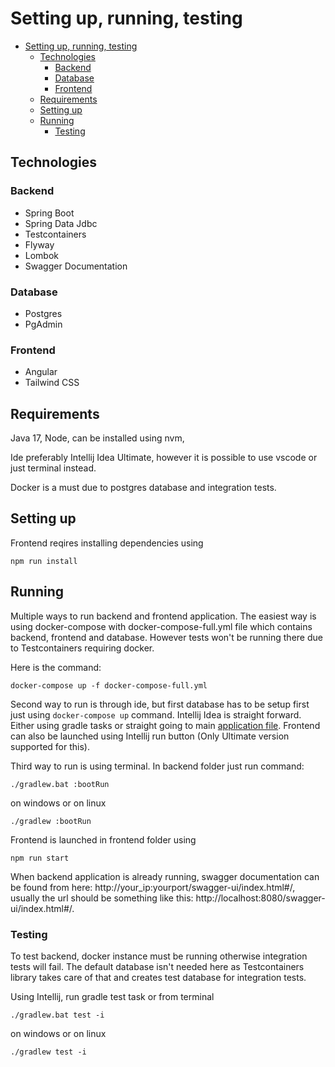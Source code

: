 # Setting up, running, testing

- [Setting up, running, testing](#setting-up-running-testing)
  - [Technologies](#technologies)
    - [Backend](#backend)
    - [Database](#database)
    - [Frontend](#frontend)
  - [Requirements](#requirements)
  - [Setting up](#setting-up)
  - [Running](#running)
    - [Testing](#testing)

## Technologies

### Backend

- Spring Boot
- Spring Data Jdbc
- Testcontainers
- Flyway
- Lombok
- Swagger Documentation

### Database

- Postgres
- PgAdmin

### Frontend

- Angular
- Tailwind CSS

## Requirements

Java 17,
Node, can be installed using nvm,

Ide preferably Intellij Idea Ultimate, however it is possible to use vscode or just terminal instead.

Docker is a must due to postgres database and integration tests.

## Setting up

Frontend reqires installing dependencies using

```
npm run install
```

## Running

Multiple ways to run backend and frontend application.
The easiest way is using docker-compose with docker-compose-full.yml file which contains backend, frontend and database. However tests won't be running there due to Testcontainers requiring docker.

Here is the command:

```
docker-compose up -f docker-compose-full.yml
```

Second way to run is through ide, but first database has to be
setup first just using `docker-compose up` command. Intellij Idea is straight forward. Either using gradle tasks or straight going to main [application file](./backend/src/main/java/ee/erik/backend/Application.java). Frontend can also be launched using Intellij run button (Only Ultimate version supported for this).

Third way to run is using terminal.
In backend folder just run command:

```
./gradlew.bat :bootRun
```

on windows or on linux

```
./gradlew :bootRun
```

Frontend is launched in frontend folder using

```
npm run start
```

When backend application is already running, swagger documentation can be found from here: http://your_ip:yourport/swagger-ui/index.html#/, usually the url should be something like this: http://localhost:8080/swagger-ui/index.html#/.

### Testing

To test backend, docker instance must be running otherwise
integration tests will fail. The default database isn't needed here
as Testcontainers library takes care of that and creates test database for integration tests.

Using Intellij, run gradle test task
or from terminal

```
./gradlew.bat test -i
```

on windows or on linux

```
./gradlew test -i
```
